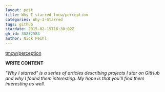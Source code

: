 ```yaml
---
layout: post
title: Why I starred tmcw/perception
categories: Why-I-Starred
tags: github
stardate: 2015-02-15T16:30:02Z
gh_id: 30832584
author: Nick Peihl
---
```


[tmcw/perception](https://github.com/tmcw/perception)

**WRITE CONTENT**

*"Why I starred" is a series of articles describing projects I star on GitHub and why I found them interesting. My hope is that you'll find them interesting as well.*

